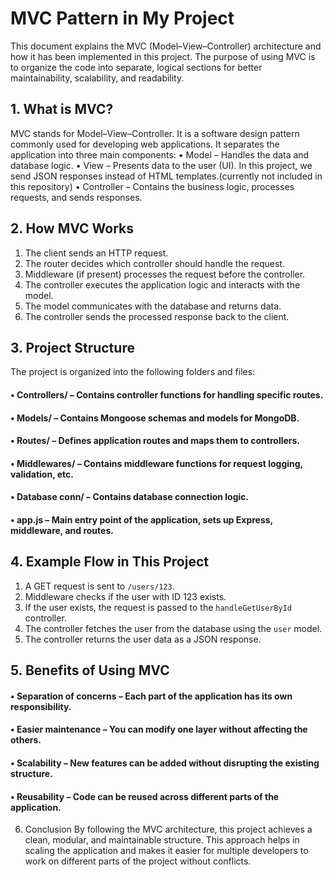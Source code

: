 # MVC Pattern in My Project
This document explains the MVC (Model–View–Controller) architecture and how it has been implemented in this project. The purpose of using MVC is to organize the code into separate, logical sections for better maintainability, scalability, and readability.
## 1. What is MVC?
MVC stands for Model–View–Controller. It is a software design pattern commonly used for developing web applications. It separates the application into three main components:
• Model – Handles the data and database logic.
• View – Presents data to the user (UI). In this project, we send JSON responses instead of HTML templates.(currently not included in this repository)
• Controller – Contains the business logic, processes requests, and sends responses.
## 2. How MVC Works
1. The client sends an HTTP request.
2. The router decides which controller should handle the request.
3. Middleware (if present) processes the request before the controller.
4. The controller executes the application logic and interacts with the model.
5. The model communicates with the database and returns data.
6. The controller sends the processed response back to the client.
## 3. Project Structure
The project is organized into the following folders and files:

#### • Controllers/ – Contains controller functions for handling specific routes.
#### • Models/ – Contains Mongoose schemas and models for MongoDB.
#### • Routes/ – Defines application routes and maps them to controllers.
#### • Middlewares/ – Contains middleware functions for request logging, validation, etc.
#### • Database conn/ – Contains database connection logic.
#### • app.js – Main entry point of the application, sets up Express, middleware, and routes.
## 4. Example Flow in This Project
1. A GET request is sent to `/users/123`.
2. Middleware checks if the user with ID 123 exists.
3. If the user exists, the request is passed to the `handleGetUserById` controller.
4. The controller fetches the user from the database using the `user` model.
5. The controller returns the user data as a JSON response.
## 5. Benefits of Using MVC
#### • Separation of concerns – Each part of the application has its own responsibility.
#### • Easier maintenance – You can modify one layer without affecting the others.
#### • Scalability – New features can be added without disrupting the existing structure.
#### • Reusability – Code can be reused across different parts of the application.
6. Conclusion
By following the MVC architecture, this project achieves a clean, modular, and maintainable structure. This approach helps in scaling the application and makes it easier for multiple developers to work on different parts of the project without conflicts.
